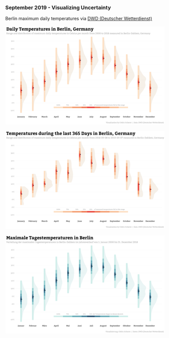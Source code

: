### September 2019 - Visualizing Uncertainty
Berlin maximum daily temperatures via [DWD (Deutscher Wetterdienst)](https://www.dwd.de/DE/leistungen/klimadatendeutschland/klarchivtagmonat.html)<br><br>
![./plots/2019-09/SWD_2019-09_Uncertainty.png](https://github.com/Z3tt/SWDchallenge/blob/master/plots/2019_09/SWD_2019_09_Uncertainty.png)<br><br>
![./plots/2019-09/SWD_2019-09_Uncertainty_365.png](https://github.com/Z3tt/SWDchallenge/blob/master/plots/2019_09/SWD_2019_09_Uncertainty_365.png)<br><br>
![./plots/2019-09/SWD_2019-09_Uncertainty_ger.png](https://github.com/Z3tt/SWDchallenge/blob/master/plots/2019_09/SWD_2019_09_Uncertainty_ger.png)<br><br>
